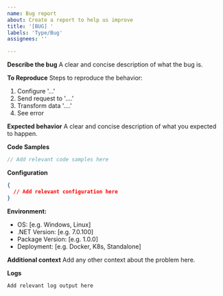 ```yaml
---
name: Bug report
about: Create a report to help us improve
title: '[BUG] '
labels: 'Type/Bug'
assignees: ''

---
```


**Describe the bug**
A clear and concise description of what the bug is.

**To Reproduce**
Steps to reproduce the behavior:
1. Configure '...'
2. Send request to '....'
3. Transform data '....'
4. See error

**Expected behavior**
A clear and concise description of what you expected to happen.

**Code Samples**
```csharp
// Add relevant code samples here
```

**Configuration**
```json
{
  // Add relevant configuration here
}
```

**Environment:**
 - OS: [e.g. Windows, Linux]
 - .NET Version: [e.g. 7.0.100]
 - Package Version: [e.g. 1.0.0]
 - Deployment: [e.g. Docker, K8s, Standalone]

**Additional context**
Add any other context about the problem here.

**Logs**
```
Add relevant log output here
```
